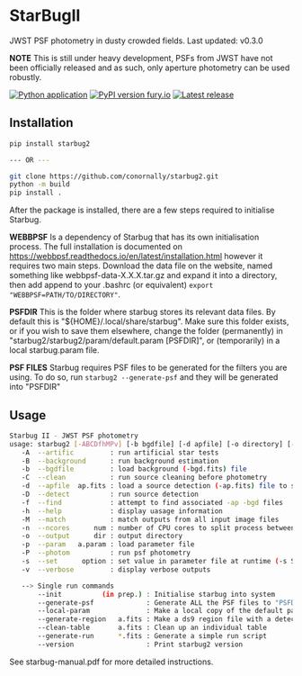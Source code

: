 # StarBugII

JWST PSF photometry in dusty crowded fields.
Last updated: v0.3.0

**NOTE** This is still under heavy development, PSFs from JWST have not been officially released and as such, only aperture photometry can be used robustly.

[![Python application](https://github.com/conornally/starbug2/actions/workflows/python-app.yml/badge.svg)](https://github.com/conornally/starbug2/actions/workflows/python-app.yml)
[![PyPI version fury.io](https://badge.fury.io/py/starbug2.svg)](https://pypi.python.org/pypi/starbug2/)
[![Latest release](https://badgen.net/github/release/conornally/starbug2)](https://github.com/conornally/starbug2/releases)


## Installation

```bash
pip install starbug2

--- OR ---

git clone https://github.com/conornally/starbug2.git
python -m build
pip install .
```

After the package is installed, there are a few steps required to initialise Starbug.

**WEBBPSF** Is a dependency of Starbug that has its own initialisation process. The full installation is documented on https://webbpsf.readthedocs.io/en/latest/installation.html however it requires two main steps. Download the data file on the website, named something like webbpsf-data-X.X.X.tar.gz and expand it into a directory, then add append to your .bashrc (or equivalent) `export "WEBBPSF=PATH/TO/DIRECTORY"`.

**PSFDIR** This is the folder where starbug stores its relevant data files. By default this is "${HOME}/.local/share/starbug". Make sure this folder exists, or if you wish to save them elsewhere, change the folder (permanently) in "starbug2/starbug2/param/default.param [PSFDIR]", or (temporarily) in a local starbug.param file.

**PSF FILES** Starbug requires PSF files to be generated for the filters you are using. To do so, run `starbug2 --generate-psf` and they will be generated into "PSFDIR"

## Usage

```bash
Starbug II - JWST PSF photometry
usage: starbug2 [-ABCDfhMPv] [-b bgdfile] [-d apfile] [-o directory] [-p file.param] [-s opt=val] image.fits ...
   -A  --artific         : run artificial star tests
   -B  --background      : run background estimation
   -b  --bgdfile         : load background (-bgd.fits) file
   -C  --clean           : run source cleaning before photometry 
   -d  --apfile  ap.fits : load a source detection (-ap.fits) file to skip the source detection step
   -D  --detect          : run source detection
   -f  --find            : attempt to find associated -ap -bgd files
   -h  --help            : display uasage information
   -M  --match           : match outputs from all input image files
   -n  --ncores      num : number of CPU cores to split process between
   -o  --output      dir : output directory
   -p  --param   a.param : load parameter file
   -P  --photom          : run psf photometry
   -s  --set      option : set value in parameter file at runtime (-s SIGSKY=3)
   -v  --verbose         : display verbose outputs

   --> Single run commands
       --init          (in prep.) : Initialise starbug into system
       --generate-psf             : Generate ALL the PSF files to "PSFDIR"
       --local-param              : Make a local copy of the default parameter file
       --generate-region   a.fits : Make a ds9 region file with a detection file
       --clean-table       a.fits : Clean up an individual table
       --generate-run      *.fits : Generate a simple run script
       --version                  : Print starbug2 version
```

See starbug-manual.pdf for more detailed instructions.

